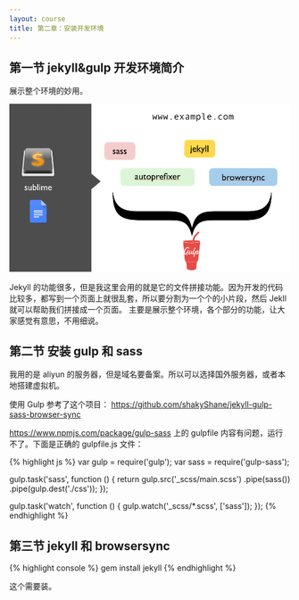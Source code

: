 ```yaml
---
layout: course
title: 第二章：安装开发环境
---
```


## 第一节  jekyll&gulp 开发环境简介

展示整个环境的妙用。


![](images/chap2/overview.png)

Jekyll 的功能很多，但是我这里会用的就是它的文件拼接功能。因为开发的代码比较多，都写到一个页面上就很乱套，所以要分割为一个个的小片段，然后 Jekll 就可以帮助我们拼接成一个页面。
主要是展示整个环境，各个部分的功能，让大家感觉有意思，不用细说。

## 第二节 安装 gulp 和 sass

我用的是 aliyun 的服务器，但是域名要备案。所以可以选择国外服务器，或者本地搭建虚拟机。

使用 Gulp 参考了这个项目： <https://github.com/shakyShane/jekyll-gulp-sass-browser-sync>

<https://www.npmjs.com/package/gulp-sass> 上的 gulpfile 内容有问题，运行不了。下面是正确的 gulpfile.js 文件：

{% highlight js %}
var gulp        = require('gulp');
var sass        = require('gulp-sass');

gulp.task('sass', function () {
    return gulp.src('_scss/main.scss')
        .pipe(sass())
        .pipe(gulp.dest('./css'));
});

gulp.task('watch', function () {
    gulp.watch('_scss/*.scss', ['sass']);
});
{% endhighlight %}



## 第三节 jekyll 和 browsersync

{% highlight console %}
gem install jekyll
{% endhighlight %}

这个需要装。
